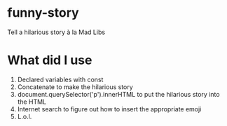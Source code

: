 # funny-story
Tell a hilarious story à la Mad Libs 

# What did I use
1. Declared variables with const
2. Concatenate to make the hilarious story
3. document.querySelector('p').innerHTML to put the hilarious story into the HTML
4. Internet search to figure out how to insert the appropriate emoji
5. L.o.l.

